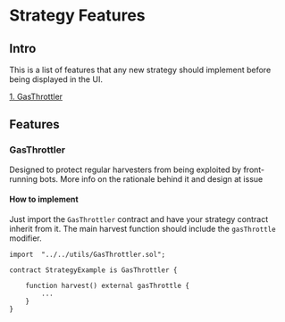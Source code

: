 # Strategy Features

## Intro

This is a list of features that any new strategy should implement before being displayed in the UI.

[1. GasThrottler](#gasthrottler)

## Features

### GasThrottler

Designed to protect regular harvesters from being exploited by front-running bots. More info on the rationale behind it and design at issue

#### How to implement

Just import the `GasThrottler` contract and have your strategy contract inherit from it. The main harvest function should include the `gasThrottle` modifier.

```
import  "../../utils/GasThrottler.sol";

contract StrategyExample is GasThrottler {

    function harvest() external gasThrottle {
        ...
    }
}
```
